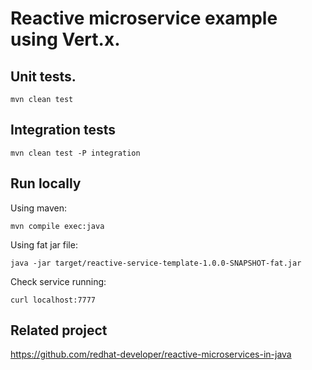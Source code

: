 # Reactive microservice example using Vert.x.


## Unit tests.

```
mvn clean test
```

## Integration tests

```
mvn clean test -P integration
```

## Run locally

Using maven:
```
mvn compile exec:java
```
Using fat jar file:
```
java -jar target/reactive-service-template-1.0.0-SNAPSHOT-fat.jar
```

Check service running:
```
curl localhost:7777
```

## Related project

https://github.com/redhat-developer/reactive-microservices-in-java
